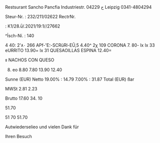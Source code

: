 Restsurant
Sancho Pancfia
Industriestr. ح
04229  Leipzig
0341-4804294

Steur-Nr. :  232/211/02622
RectrNr.

:  Κ1/28.ΰ/.2021/19:1//27662

^Ỉsch-Ní.  :  140

4 40:
2'٨٠  266  APf-'E؛-SCRüRl-EÛ,5
4.40^
2χ  109  CORONA
7. 80-
lx
lx  33 eURRITO
13.90=
lx  31  QUESAOILLAS ESPINA 12.40=

ธ  NACHOS CON QUESO

8. eo
8.80
7.80
13.90
12.40

Sunne (EUR)
Netto
19.00% :  14.79
7.00% :
31.87
Total (EUR)
ßar

MWSt
2.81
2.23

Brutto
17.60
34. 10

51.70

51 70
51.70

Autwiederselieo und vielen Dank für

Ihren Besuch

